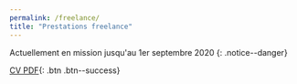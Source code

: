 ```yaml
---
permalink: /freelance/
title: "Prestations freelance"
---
```


<!--
Actuellement disponible pour des missions sur Nantes et La Roche-sur-Yon
{: .notice--success}
-->

Actuellement en mission jusqu'au 1er septembre 2020
{: .notice--danger}

[CV PDF](/assets/pdf/jultech-cv.pdf){: .btn .btn--success}

